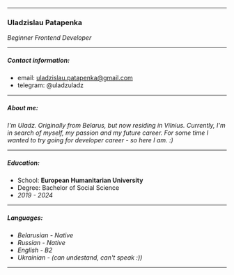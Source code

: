 ****
### Uladzislau Patapenka
*Beginner Frontend Developer*
****
##### Contact information: 
- email: uladzislau.patapenka@gmail.com
- telegram: @uladzuladz
***
##### About me:
*I'm Uladz. Originally from Belarus, but now residing in Vilnius. Currently, I'm in search of myself, my passion and my future career. For some time I wanted to try going for developer career - so here I am. :)*
***
##### Education:
- School: **European Humanitarian University**
- Degree: Bachelor of Social Science
- *2019 - 2024*
***
##### Languages:
- *Belarusian - Native*
- *Russian - Native*
- *English - B2*
- *Ukrainian - (can undestand, can't speak :))*
***
